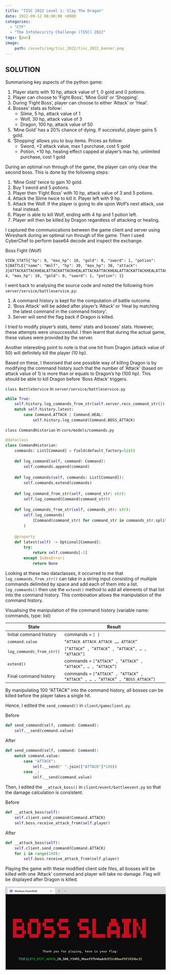 ```yaml
---
title: "TISC 2022 Level 1: Slay The Dragon"
date: 2022-09-12 08:00:00 +0800
categories:
  - "CTF"
  - "The InfoSecurity Challenge (TISC) 2022"
tags: [pwn]
image:
    path: /assets/img/tisc_2022/tisc_2022_banner.png
---
```

## SOLUTION

Summarising key aspects of the python game:
1. Player starts with 10 hp, attack value of 1, 0 gold and 0 potions.
2. Player can choose to ‘Fight Boss’, ‘Mine Gold’ or ‘Shopping’.
3. During ‘Fight Boss’, player can choose to either ‘Attack’ or ‘Heal’.
4. Bosses’ stats as follow:
    - Slime, 5 hp, attack value of 1
    - Wolf, 30 hp, attack value of 3
    - Dragon, 100 hp, attack value of 50
5. ‘Mine Gold’ has a 20% chance of dying. If successful, player gains 5 gold.
6. ‘Shopping’ allows you to buy items. Prices as follow:
    - Sword, +2 attack value, max 1 purchase, cost 5 gold
    - Potion, +10 hp, healing effect capped at player’s max hp, unlimited purchase, cost 1 gold

During an optimal run through of the game, the player can only clear the second boss. This is done by the following steps:
1. ‘Mine Gold’ twice to gain 10 gold.
2. Buy 1 sword and 5 potions.
3. Player then ‘Fight Boss’ with 10 hp, attack value of 3 and 5 potions.
4. Attack the Slime twice to kill it. Player left with 9 hp.
5. Attack the Wolf. If the player is going to die upon Wolf’s next attack, use heal instead.
6. Player is able to kill Wolf, ending with 4 hp and 1 potion left.
7. Player will then be killed by Dragon regardless of attacking or healing.

I captured the communications between the game client and server using Wireshark during an optimal run through of the game. Then I used CyberChef to perform base64 decode and inspect the exchange.

Boss Fight (Wolf)

```
VIEW_STATS{"hp": 9, "max_hp": 10, "gold": 0, "sword": 1, "potion": 5}BATTLE{"name": "Wolf", "hp": 30, "max_hp": 30, "attack": 3}ATTACKATTACKHEALATTACKATTACKHEALATTACKATTACKHEALATTACKATTACKHEALATTACKATTACKVALIDATEVALIDATED_OKVIEW_STATS{"hp": 4, "max_hp": 10, "gold": 0, "sword": 1, "potion": 1}
```

I went back to analysing the source code and noted the following from `server/service/battleservice.py`:
1. A command history is kept for the computation of battle outcome.
2. ‘Boss Attack’ will be added after player’s ‘Attack’ or ‘Heal by matching the latest command in the command history’.
3. Server will send the flag back if Dragon is killed.

I tried to modify player’s stats, items’ stats and bosses’ stats. However, these attempts were unsuccessful. I then learnt that during the actual game, these values were provided by the server.

Another interesting point to note is that one hit from Dragon (attack value of 50) will definitely kill the player (10 hp).

Based on these, I theorised that one possible way of killing Dragon is by modifying the command history such that the number of ‘Attack’ (based on attack value of 1) is more than or equals to Dragon’s hp (100 hp). This should be able to kill Dragon before ‘Boss Attack’ triggers.

`class BattleService` in `server/service/battleservice.py`

```python
while True:
    self.history.log_commands_from_str(self.server.recv_command_str())
    match self.history.latest:
        case Command.ATTACK | Command.HEAL:
            self.history.log_command(Command.BOSS_ATTACK)
```

`class CommandHistorian` in `core/models/commands.py`

```python
@dataclass
class CommandHistorian:
    commands: List[Command] = field(default_factory=list)

    def log_command(self, command: Command):
        self.commands.append(command)

    def log_commands(self, commands: List[Command]):
        self.commands.extend(commands)

    def log_command_from_str(self, command_str: str):
        self.log_command(Command(command_str))

    def log_commands_from_str(self, commands_str: str):
        self.log_commands(
            [Command(command_str) for command_str in commands_str.split()]
        )

    @property
    def latest(self) -> Optional[Command]:
        try:
            return self.commands[-1]
        except IndexError:
            return None
```

Looking at these two dataclasses, it occurred to me that `log_commands_from_str()` can take in a string input consisting of multiple commands delimited by space and add each of them into a list. `log_commands()` then use the `extend()` method to add all elements of that list into the command history. This combination allows the manipulation of the command history.

Visualising the manipulation of the command history (variable name: commands, type: list)

| State | Result |
| --- | --- |
| Initial command history | commands = `[ ]` |
| `command.value` | `“ATTACK ATTACK ATTACK …… ATTACK”` |
| `log_commands_from_str()` | `[“ATTACK” , “ATTACK” , “ATTACK”, … , “ATTACK”]` |
| `extend()` | commands = `[“ATTACK” , “ATTACK” , “ATTACK”, … , “ATTACK”]` |
| Final command history | commands = `[“ATTACK” , “ATTACK” , “ATTACK” , … , “ATTACK” , “BOSS_ATTACK”]` |

By manipulating 100 “ATTACK” into the command history, all bosses can be killed before the player takes a single hit.

Hence, I edited the `send_command()` in `client/gameclient.py`.

Before

```python
def send_command(self, command: Command):
    self.__send(command.value)
```

After

```python
def send_command(self, command: Command):
    match command.value:
        case "ATTACK":
            self.__send(" ".join(["ATTACK"]*100))
        case _:
            self.__send(command.value)
```

Then, I edited the `__attack_boss()` in  `client/event/battleevent.py` so that the damage calculation is consistent.

Before

```python
def __attack_boss(self):
    self.client.send_command(Command.ATTACK)
    self.boss.receive_attack_from(self.player)
```

After

```python
def __attack_boss(self):
    self.client.send_command(Command.ATTACK)
    for i in range(100):
        self.boss.receive_attack_from(self.player)
```

Playing the game with these modified client side files, all bosses will be killed with one ‘Attack’ command and player will take no damage. Flag will be displayed after Dragon is killed.

![image](/assets/img/tisc_2022/level_1/1ccfb09544971da1445ffad0040794843ae6e44872eb3ad527d66afa7ca3141a.png)  
